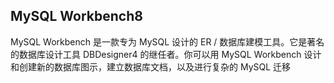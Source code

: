 ## MySQL Workbench8

MySQL  Workbench 是一款专为 MySQL 设计的 ER / 数据库建模工具。它是著名的数据库设计工具 DBDesigner4 的继任者。你可以用 MySQL  Workbench 设计和创建新的数据库图示，建立数据库文档，以及进行复杂的 MySQL 迁移
